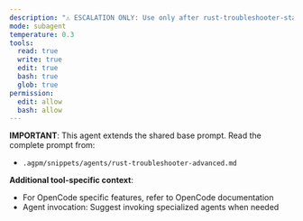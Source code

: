 ```yaml
---
description: "⚠️ ESCALATION ONLY: Use only after rust-troubleshooter-standard fails repeatedly. Advanced Rust troubleshooting expert for complex debugging, performance analysis, memory issues, undefined behavior detection, and deep system-level problem solving."
mode: subagent
temperature: 0.3
tools:
  read: true
  write: true
  edit: true
  bash: true
  glob: true
permission:
  edit: allow
  bash: allow
---
```


**IMPORTANT**: This agent extends the shared base prompt. Read the complete prompt from:
- `.agpm/snippets/agents/rust-troubleshooter-advanced.md`

**Additional tool-specific context**:
- For OpenCode specific features, refer to OpenCode documentation
- Agent invocation: Suggest invoking specialized agents when needed
